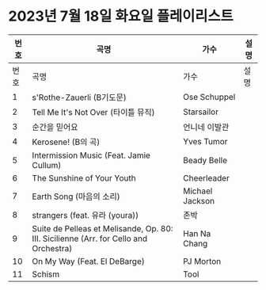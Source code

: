 # 2023년 7월 18일 화요일 플레이리스트

| 번호 | 곡명 | 가수 | 설명 |
|------|------|------|------|
| 번호 | 곡명 | 가수 | 설명 |
| 1 | s'Rothe-Zauerli (B기도문) | Ose Schuppel |  |
| 2 | Tell Me It's Not Over (타이틀 뮤직) | Starsailor |  |
| 3 | 순간을 믿어요 | 언니네 이발관 |  |
| 4 | Kerosene! (B의 곡) | Yves Tumor |  |
| 5 | Intermission Music (Feat. Jamie Cullum) | Beady Belle |  |
| 6 | The Sunshine of Your Youth | Cheerleader |  |
| 7 | Earth Song (마음의 소리) | Michael Jackson |  |
| 8 | strangers (feat. 유라 (youra)) | 존박 |  |
| 9 | Suite de Pelleas et Melisande, Op. 80: III. Sicilienne (Arr. for Cello and Orchestra) | Han Na Chang |  |
| 10 | On My Way (Feat. El DeBarge) | PJ Morton |  |
| 11 | Schism | Tool |  |

